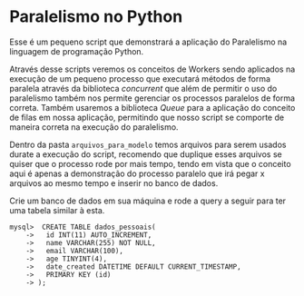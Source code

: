 # Paralelismo no Python
Esse é um pequeno script que demonstrará a aplicação do Paralelismo na linguagem de programação Python.

Através desse scripts veremos os conceitos de Workers sendo aplicados na execução de um pequeno processo que executará métodos de forma paralela através da biblioteca *concurrent* que além de permitir o uso do paralelismo também nos permite gerenciar os processos paralelos de forma correta. Também usaremos a biblioteca *Queue* para a aplicação do conceito de filas em nossa aplicação, permitindo que nosso script se comporte de maneira correta na execução do paralelismo. 

Dentro da pasta `arquivos_para_modelo` temos arquivos para serem usados durate a execução do script, recomendo que duplique esses arquivos se quiser que o processo rode por mais tempo, tendo em vista que o conceito aqui é apenas a demonstração do processo paralelo que irá pegar x arquivos ao mesmo tempo e inserir no banco de dados.

Crie um banco de dados em sua máquina e rode a query a seguir para ter uma tabela similar à esta. 

```mysql
mysql>  CREATE TABLE dados_pessoais(
    ->   id INT(11) AUTO_INCREMENT,
    ->   name VARCHAR(255) NOT NULL,
    ->   email VARCHAR(100),
    ->   age TINYINT(4),
    ->   date_created DATETIME DEFAULT CURRENT_TIMESTAMP,
    ->   PRIMARY KEY (id)
    -> ); 
````
